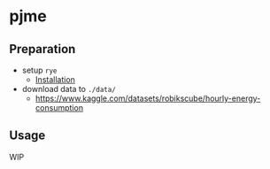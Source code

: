 # pjme

## Preparation
- setup `rye`
  - [Installation](https://rye-up.com/guide/installation/)
- download data to `./data/`
  - https://www.kaggle.com/datasets/robikscube/hourly-energy-consumption

## Usage
WIP
